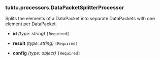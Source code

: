 ### tuktu.processors.DataPacketSplitterProcessor
Splits the elements of a DataPacket into separate DataPackets with one element per DataPacket.

  * **id** *(type: string)* `[Required]`

  * **result** *(type: string)* `[Required]`

  * **config** *(type: object)* `[Required]`

